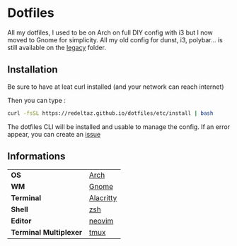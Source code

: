 # Dotfiles

All my dotfiles, I used to be on Arch on full DIY config with i3 but I now moved to Gnome for simplicity.
All my old config for dunst, i3, polybar... is still available on the [legacy](./legacy/) folder.

## Installation

Be sure to have at leat curl installed (and your network can reach internet)

Then you can type :
```bash
curl -fsSL https://redeltaz.github.io/dotfiles/etc/install | bash
```
The dotfiles CLI will be installed and usable to manage the config. If an error appear, you can create an [issue](https://github.com/Redeltaz/dotfiles/issues/new)

## Informations

|   |   |
|---|---|
|**OS**| [Arch](https://archlinux.fr/) |
| **WM** | [Gnome](https://www.gnome.org/) |
| **Terminal** | [Alacritty](https://github.com/alacritty/alacritty) |
| **Shell** | [zsh](https://github.com/ohmyzsh/ohmyzsh) |
| **Editor** | [neovim](https://github.com/neovim/neovim) |
| **Terminal Multiplexer** | [tmux](https://github.com/tmux/tmux) |
